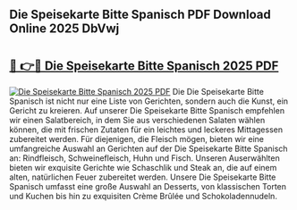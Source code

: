 ## Die Speisekarte Bitte Spanisch PDF Download Online 2025 DbVwj

# <h2><a href="http://gc9zv8.nevu.top/?p=Die+Speisekarte+Bitte+Spanisch">🔗 👉🔴 Die Speisekarte Bitte Spanisch 2025 PDF</a></h2>

[![Die Speisekarte Bitte Spanisch 2025 PDF](https://i.imgur.com/dBaPXMq.png)](http://gc9zv8.nevu.top/?p=Die+Speisekarte+Bitte+Spanisch)
Die Die Speisekarte Bitte Spanisch ist nicht nur eine Liste von Gerichten, sondern auch die Kunst, ein Gericht zu kreieren. Auf unserer Die Speisekarte Bitte Spanisch empfehlen wir einen Salatbereich, in dem Sie aus verschiedenen Salaten wählen können, die mit frischen Zutaten für ein leichtes und leckeres Mittagessen zubereitet werden. Für diejenigen, die Fleisch mögen, bieten wir eine umfangreiche Auswahl an Gerichten auf der Die Speisekarte Bitte Spanisch an: Rindfleisch, Schweinefleisch, Huhn und Fisch. Unseren Auserwählten bieten wir exquisite Gerichte wie Schaschlik und Steak an, die auf einem alten, natürlichen Feuer zubereitet werden. Unsere Die Speisekarte Bitte Spanisch umfasst eine große Auswahl an Desserts, von klassischen Torten und Kuchen bis hin zu exquisiten Crème Brûlée und Schokoladennudeln.
